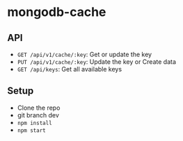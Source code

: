 # mongodb-cache



## API

- `GET /api/v1/cache/:key`: Get or update the key
- `PUT /api/v1/cache/:key`: Update the key or Create data
- `GET /api/keys`: Get all available keys

## Setup

- Clone the repo
- git branch dev
- `npm install`
- `npm start`
